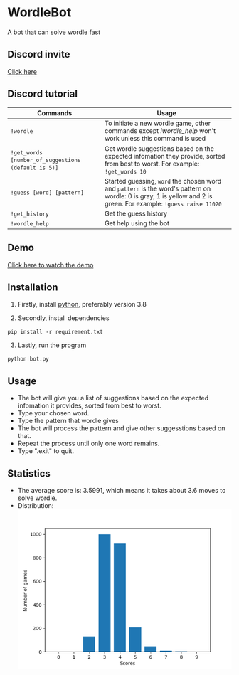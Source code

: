 # WordleBot
A bot that can solve wordle fast

## Discord invite
[Click here](https://discord.com/oauth2/authorize?client_id=941982914541916200&permissions=377957174272&scope=bot)

## Discord tutorial
| Commands                                                      | Usage                          |
|---------------------------------------------------------------|--------------------------------|
| `!wordle`         | To initiate a new wordle game, other commands except *!wordle_help* won't work unless this command is used |
| `!get_words [number_of_suggestions (default is 5)]` | Get wordle suggestions based on the expected infomation they provide, sorted from best to worst. For example: `!get_words 10` |
| `!guess [word] [pattern]`      | Started guessing, `word` the chosen word and `pattern` is the word's pattern on wordle: 0 is gray, 1 is yellow and 2 is green. For example: `!guess raise 11020` |
| `!get_history`          | Get the guess history |
| `!wordle_help`          | Get help using the bot |

## Demo
[Click here to watch the demo](https://www.youtube.com/watch?v=YCPlbhvTXLg)

## Installation
1. Firstly, install [python](https://www.python.org/downloads/), preferably version 3.8

2. Secondly, install dependencies
```
pip install -r requirement.txt
```

3. Lastly, run the program
```
python bot.py
```

## Usage
- The bot will give you a list of suggestions based on the expected infomation it provides, sorted from best to worst.
- Type your chosen word.
- Type the pattern that wordle gives
- The bot will process the pattern and give other suggesstions based on that.
- Repeat the process until only one word remains.
- Type ".exit" to quit.

## Statistics
- The average score is: 3.5991, which means it takes about 3.6 moves to solve wordle.
- Distribution:
![Score Distribution](Figure_1.png)
